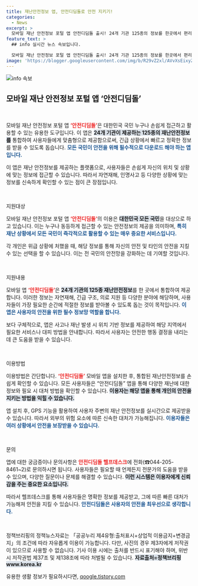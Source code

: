 ```yaml
---
title: 재난안전정보 앱, 안전디딤돌로 안전 지키기!
categories:
  - News
excerpt: >
  모바일 재난 안전정보 포털 앱 안전디딤돌 출시! 24개 기관 125종의 정보를 한곳에서 편리하게 확인하고, 안전을 더하세요. 지금 다운로드하고 안전한 미래를 준비하세요!
feature_text: >
  ## info 실시간 뉴스 속보입니다.

  모바일 재난 안전정보 포털 앱 안전디딤돌 출시! 24개 기관 125종의 정보를 한곳에서 편리하게 확인하고, 안전을 더하세요. 지금 다운로드하고 안전한 미래를 준비하세요!
image: 'https://blogger.googleusercontent.com/img/b/R29vZ2xl/AVvXsEixyZcFfHzMRdzZMjFBmAUKJYCLCGyLL1o632UiGVXcaFdKo_bkvkuCioo0uUKlGfBVcT3P84aROyZIXSBEx3Aw5nCQ3pTgDom1WDC4m8eifvWiAmWEEVb4x6G_l8C0QH225ldMjyaFvpxGEBGNO37VmDTDMHGhJPq73UglMfDca1-0aw/s1600/blogspot.png'
---
```


<p><img src="https://blogger.googleusercontent.com/img/b/R29vZ2xl/AVvXsEixyZcFfHzMRdzZMjFBmAUKJYCLCGyLL1o632UiGVXcaFdKo_bkvkuCioo0uUKlGfBVcT3P84aROyZIXSBEx3Aw5nCQ3pTgDom1WDC4m8eifvWiAmWEEVb4x6G_l8C0QH225ldMjyaFvpxGEBGNO37VmDTDMHGhJPq73UglMfDca1-0aw/s1600/blogspot.png" alt="info 속보" /></p>

<h2 data-ke-size="size26">모바일 재난 안전정보 포털 앱 ‘안전디딤돌’</h2>

<p data-ke-size="size16">&nbsp;</p>

<p>모바일 재난 안전정보 포털 앱 <b><span style="color: #ee2323;">‘안전디딤돌’</span></b>은 대한민국 국민 누구나 손쉽게 접근하고 활용할 수 있는 유용한 도구입니다. 이 앱은 <b><span style="background-color: #21538527;">24개 기관이 제공하는 125종의 재난안전정보를</span></b> 통합하여 사용자들에게 맞춤형으로 제공함으로써, 긴급 상황에서 빠르고 정확한 정보를 받을 수 있도록 돕습니다. <b><span style="color: #1a5490;">모든 국민이 안전을 위해 필수적으로 다운로드 해야 하는 앱입니다.</span></b></p>

<p>이 앱은 재난 안전정보를 제공하는 플랫폼으로, 사용자들은 손쉽게 자신의 위치 및 상황에 맞는 정보에 접근할 수 있습니다. 따라서 자연재해, 인명사고 등 다양한 상황에 맞는 정보를 신속하게 확인할 수 있는 점이 큰 장점입니다. </p>

<p data-ke-size="size16">&nbsp;</p>

<p>지원대상</p>

<p>모바일 재난 안전정보 포털 앱 <b><span style="color: #ee2323;">‘안전디딤돌’</span></b>의 이용은 <b><span style="background-color: #21538527;">대한민국 모든 국민</span></b>을 대상으로 하고 있습니다. 이는 누구나 동등하게 접근할 수 있는 안전정보의 제공을 의미하며, <b><span style="color: #1a5490;">특히 재난 상황에서 모든 국민이 즉각적으로 활용할 수 있는 매우 중요한 서비스입니다.</span></b> </p>

<p>각 개인은 위급 상황에 처했을 때, 해당 정보를 통해 자신의 안전 및 타인의 안전을 지킬 수 있는 선택을 할 수 있습니다. 이는 전 국민의 안전망을 강화하는 데 기여할 것입니다.</p>

<p data-ke-size="size16">&nbsp;</p>

<p>지원내용</p>

<p>모바일 앱 <b><span style="color: #ee2323;">‘안전디딤돌’</span></b>은 <b><span style="background-color: #21538527;">24개 기관의 125종 재난안전정보</span></b>를 한 곳에서 통합하여 제공합니다. 이러한 정보는 자연재해, 긴급 구조, 의료 지원 등 다양한 분야에 해당하며, 사용자들이 가장 필요한 순간에 적절한 정보를 받아볼 수 있도록 돕는 것이 목적입니다. <b><span style="color: #1a5490;">이 앱은 사용자의 안전을 위한 필수 정보망 역할을 합니다.</span></b></p>

<p>보다 구체적으로, 앱은 사고나 재난 발생 시 위치 기반 정보를 제공하여 해당 지역에서 필요한 서비스나 대피 방법을 안내합니다. 따라서 사용자는 안전한 행동 결정을 내리는데 큰 도움을 받을 수 있습니다.</p>

<p data-ke-size="size16">&nbsp;</p>

<p>이용방법</p>

<p>이용방법은 간단합니다. <b><span style="color: #ee2323;">‘안전디딤돌’</span></b> 모바일 앱을 설치한 후, 통합된 재난안전정보를 손쉽게 확인할 수 있습니다. 모든 사용자들은 “안전디딤돌” 앱을 통해 다양한 재난에 대한 정보와 필요 시 대처 방법을 확인할 수 있습니다. <b><span style="background-color: #21538527;">이용자는 해당 앱을 통해 개인의 안전을 지키는 방법을 익힐 수 있습니다.</span></b> </p>

<p>앱 설치 후, GPS 기능을 활용하여 사용자 주변의 재난 안전정보를 실시간으로 제공받을 수 있습니다. 따라서 외부의 위험 요소에 따른 신속한 대처가 가능해집니다. <b><span style="color: #1a5490;">이용자들은 여러 상황에서 안전을 보장받을 수 있습니다.</span></b> </p>

<p data-ke-size="size16">&nbsp;</p>

<p>문의</p>

<p>앱에 대한 궁금증이나 문의사항은 <b><span style="color: #ee2323;">안전디딤돌 헬프데스크</span></b>에 전화(☎044-205-8461~2)로 문의하시면 됩니다. 사용자들은 필요할 때 언제든지 전문가의 도움을 받을 수 있으며, 다양한 질문이나 문제를 해결할 수 있습니다. <b><span style="background-color: #21538527;">이런 시스템은 이용자에게 신뢰감을 주는 중요한 요소입니다.</span></b></p>

<p>따라서 헬프데스크를 통해 사용자들은 명확한 정보를 제공받고, 그에 따른 빠른 대처가 가능해져 안전을 지킬 수 있습니다. <b><span style="color: #1a5490;">안전디딤돌은 사용자의 안전을 최우선으로 생각합니다.</span></b> </p>

<p data-ke-size="size16">&nbsp;</p>

<p>정책브리핑의 정책뉴스자료는 「공공누리 제4유형:출처표시+상업적 이용금지+변경금지」의 조건에 따라 자유롭게 이용이 가능합니다. 다만, 사진의 경우 제3자에게 저작권이 있으므로 사용할 수 없습니다. 기사 이용 시에는 출처를 반드시 표기해야 하며, 위반 시 저작권법 제37조 및 제138조에 따라 처벌될 수 있습니다. <b><span style="background-color: #21538527;">자료출처=정책브리핑 www.korea.kr</span></b></p>
유용한 생활 정보가 필요하시다면, <a href="https://qoogle.tistory.com" rel="dofollow">qoogle.tistory.com</a>



